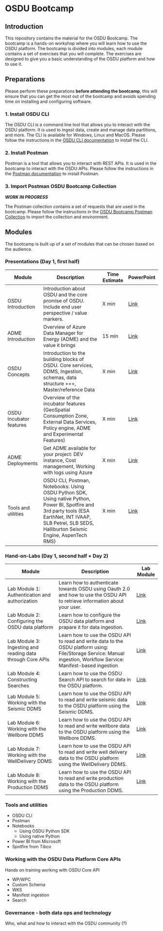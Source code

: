 # OSDU Bootcamp

## Introduction
This repository contains the material for the OSDU Bootcamp. The bootcamp is a hands-on workshop where you will learn how to use the OSDU platform. The bootcamp is divided into modules, each module contains a set of exercises that you will complete. The exercises are designed to give you a basic understanding of the OSDU platform and how to use it.

## Preparations
Please perform these preparations **before attending the bootcamp**, this will ensure that you can get the most out of the bootcamp and avoids spending time on installing and configuring software.

### 1. Install OSDU CLI
The OSDU CLI is a command line tool that allows you to interact with the OSDU platform. It is used to ingest data, create and manage data partitions, and more. The CLI is available for Windows, Linux and MacOS. Please follow the instructions in the [OSDU CLI documentation](https://community.opengroup.org/osdu/documentation/-/blob/master/docs/using-cli.md) to install the CLI.

### 2. Install Postman
Postman is a tool that allows you to interact with REST APIs. It is used in the bootcamp to interact with the OSDU APIs. Please follow the instructions in the [Postman documentation](https://learning.postman.com/docs/getting-started/installation-and-updates/) to install Postman.

### 3. Import Postman OSDU Bootcamp Collection
***WORK IN PROGRESS***

The Postman collection contains a set of requests that are used in the bootcamp. Please follow the instructions in the [OSDU Bootcamp Postman Collection]() to import the collection and environment.

## Modules
The bootcamp is built up of a set of modules that can be chosen based on the audience. 

### Presentations (Day 1, first half)
| Module | Description | Time Estimate | PowerPoint |
| --- | --- | --- | --- |
| OSDU Introduction | Introduction about OSDU and the core promise of OSDU. Include end user perspective / value markers. | X min | [Link]() |
| ADME Introduction | Overview of Azure Data Manager for Energy (ADME) and the value it brings | 15 min | [Link]() |
| OSDU Concepts | Introduction to the building blocks of OSDU. Core services, DDMS, Ingestion, schemas, data structure +++, Master/reference Data | X min | [Link]() |
| OSDU Incubator features | Overview of the incubator features (GeoSpatial Consumption Zone, External Data Services, Policy engine, ADME and Experimental Features) | X min | [Link]() |
| ADME Deployments | Get ADME available for your project: DEV instance, Cost management, Working with logs using Azure | X min | [Link]() |
| Tools and utilities | OSDU CLI, Postman, Notebooks: Using OSDU Python SDK, Using native Python, Power BI, Spotfire and 3rd party tools (ESA EarthNet, INT IVAAP, SLB Petrel, SLB SEDS, Halliburton Seismic Engine, AspenTech RMS) | X min | [Link]() |


### Hand-on-Labs (Day 1, second half + Day 2)
| Module | Description | Lab Module |
| --- | --- | --- |
| Lab Module 1: Authentication and authorization | Learn how to authenticate towards OSDU using Oauth 2.0 and how to use the OSDU API to retrieve information about your user. | [Link](/Labs/Module%201%20-%20Authentication%20and%20authorization/) | 
| Lab Module 2: Configuring the OSDU data platform | Learn how to configure the OSDU data platform and prapare it for data ingestion. | [Link](/Labs/Module%202%20-%20Configuring%20the%20OSDU%20data%20platform/) |
| Lab Module 3: Ingesting and reading data through Core APIs | Learn how to use the OSDU API to read and write data to the OSDU platform using: File/Storage Service: Manual ingestion, Workflow Service: Manifest-based ingestion | [Link](/Labs/Module%203%20-%20Ingesting%20and%20reading%20data%20through%20Core%20APIs/) | 
| Lab Module 4: Constructing Searches | Learn how to use the OSDU Search API to search for data in the OSDU platform. | [Link](/Labs/Module%204%20-%20Constructing%20Searches/) |
| Lab Module 5: Working with the Seismic DDMS | Learn how to use the OSDU API to read and write seismic data to the OSDU platform using the Seismic DDMS. | [Link](/Labs/Module%205%20-%20Working%20with%20the%20Seismic%20DDMS/) |
| Lab Module 6: Working with the Wellbore DDMS | Learn how to use the OSDU API to read and write wellbore data to the OSDU platform using the Wellbore DDMS. | [Link](/Labs/Module%206%20-%20Working%20with%20the%20Wellbore%20DDMS/) |
| Lab Module 7: Working with the WellDelivery DDMS | Learn how to use the OSDU API to read and write well delivery data to the OSDU platform using the WellDelivery DDMS. | [Link](/Labs/Module%207%20-%20Working%20with%20the%20WellDelivery%20DDMS/) |
| Lab Module 8: Working with the Production DDMS | Learn how to use the OSDU API to read and write production data to the OSDU platform using the Production DDMS. | [Link](/Labs/Module%208%20-%20Working%20with%20the%20Production%20DDMS/) |

### Tools and utilities
* OSDU CLI 
* Postman 
* Notebooks
    * Using OSDU Python SDK
    * Using native Python
* Power BI from Microsoft
* Spotfire from Tibco

### Working with the OSDU Data Platform Core APIs
Hands on training working with OSDU Core API 
* WP/WPC 
* Custom Schema 
* WKS 
* Manifest ingestion 
* Search 

### Governance - both data ops and technology
Who, what and how to interact with the OSDU community (?)
